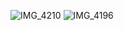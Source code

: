 ![IMG_4210](https://github.com/user-attachments/assets/8d39e67f-a9f8-45f5-86ce-d5bf4af69428)
![IMG_4196](https://github.com/user-attachments/assets/ea852e77-bdc9-46bd-983f-2f42c0db4cef)
